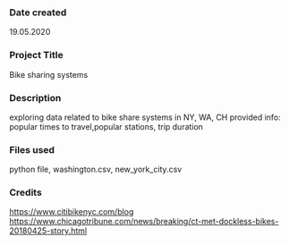 ### Date created
19.05.2020

### Project Title
Bike sharing systems

### Description
exploring data related to bike share systems in NY, WA, CH
provided info: popular times to travel,popular stations, trip duration
### Files used
python file, washington.csv, new_york_city.csv

### Credits
https://www.citibikenyc.com/blog
https://www.chicagotribune.com/news/breaking/ct-met-dockless-bikes-20180425-story.html
